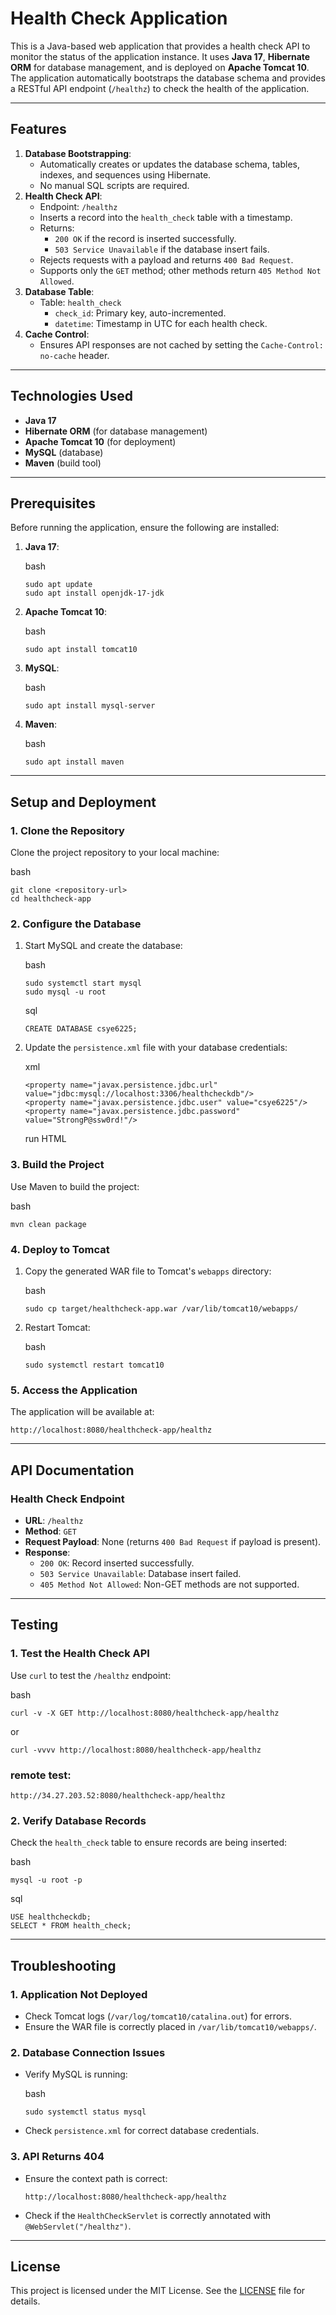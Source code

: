 # Health Check Application

This is a Java-based web application that provides a health check API to monitor the status of the application instance. It uses **Java 17**, **Hibernate ORM** for database management, and is deployed on **Apache Tomcat 10**. The application automatically bootstraps the database schema and provides a RESTful API endpoint (`/healthz`) to check the health of the application.

------

## **Features**

1. **Database Bootstrapping**:
   - Automatically creates or updates the database schema, tables, indexes, and sequences using Hibernate.
   - No manual SQL scripts are required.
2. **Health Check API**:
   - Endpoint: `/healthz`
   - Inserts a record into the `health_check` table with a timestamp.
   - Returns:
     - `200 OK` if the record is inserted successfully.
     - `503 Service Unavailable` if the database insert fails.
   - Rejects requests with a payload and returns `400 Bad Request`.
   - Supports only the `GET` method; other methods return `405 Method Not Allowed`.
3. **Database Table**:
   - Table: `health_check`
     - `check_id`: Primary key, auto-incremented.
     - `datetime`: Timestamp in UTC for each health check.
4. **Cache Control**:
   - Ensures API responses are not cached by setting the `Cache-Control: no-cache` header.

------

## **Technologies Used**

- **Java 17**
- **Hibernate ORM** (for database management)
- **Apache Tomcat 10** (for deployment)
- **MySQL** (database)
- **Maven** (build tool)

------

## **Prerequisites**

Before running the application, ensure the following are installed:

1. **Java 17**:

   bash

   ```
   sudo apt update
   sudo apt install openjdk-17-jdk
   ```

2. **Apache Tomcat 10**:

   bash

   ```
   sudo apt install tomcat10
   ```

3. **MySQL**:

   bash

   ```
   sudo apt install mysql-server
   ```

4. **Maven**:

   bash

   ```
   sudo apt install maven
   ```

------

## **Setup and Deployment**

### **1. Clone the Repository**

Clone the project repository to your local machine:

bash

```
git clone <repository-url>
cd healthcheck-app
```

### **2. Configure the Database**

1. Start MySQL and create the database:

   bash

   ```
   sudo systemctl start mysql
   sudo mysql -u root
   ```

   sql

   ```
   CREATE DATABASE csye6225;
   ```

2. Update the `persistence.xml` file with your database credentials:

   xml

   ```
   <property name="javax.persistence.jdbc.url" value="jdbc:mysql://localhost:3306/healthcheckdb"/>
   <property name="javax.persistence.jdbc.user" value="csye6225"/>
   <property name="javax.persistence.jdbc.password" value="StrongP@ssw0rd!"/>
   ```

   run HTML

### **3. Build the Project**

Use Maven to build the project:

bash

```
mvn clean package
```

### **4. Deploy to Tomcat**

1. Copy the generated WAR file to Tomcat's `webapps` directory:

   bash

   ```
   sudo cp target/healthcheck-app.war /var/lib/tomcat10/webapps/
   ```

2. Restart Tomcat:

   bash

   ```
   sudo systemctl restart tomcat10
   ```

### **5. Access the Application**

The application will be available at:

```
http://localhost:8080/healthcheck-app/healthz
```

------

## **API Documentation**

### **Health Check Endpoint**

- **URL**: `/healthz`
- **Method**: `GET`
- **Request Payload**: None (returns `400 Bad Request` if payload is present).
- **Response**:
  - `200 OK`: Record inserted successfully.
  - `503 Service Unavailable`: Database insert failed.
  - `405 Method Not Allowed`: Non-GET methods are not supported.

------

## **Testing**

### **1. Test the Health Check API**

Use `curl` to test the `/healthz` endpoint:

bash

```
curl -v -X GET http://localhost:8080/healthcheck-app/healthz
```

or

```
curl -vvvv http://localhost:8080/healthcheck-app/healthz
```

### remote test:

```
http://34.27.203.52:8080/healthcheck-app/healthz
```

### **2. Verify Database Records**

Check the `health_check` table to ensure records are being inserted:

bash

```
mysql -u root -p
```

sql

```
USE healthcheckdb;
SELECT * FROM health_check;
```

------

## **Troubleshooting**

### **1. Application Not Deployed**

- Check Tomcat logs (`/var/log/tomcat10/catalina.out`) for errors.
- Ensure the WAR file is correctly placed in `/var/lib/tomcat10/webapps/`.

### **2. Database Connection Issues**

- Verify MySQL is running:

  bash

  ```
  sudo systemctl status mysql
  ```

- Check `persistence.xml` for correct database credentials.

### **3. API Returns 404**

- Ensure the context path is correct:

  ```
  http://localhost:8080/healthcheck-app/healthz
  ```

- Check if the `HealthCheckServlet` is correctly annotated with `@WebServlet("/healthz")`.

------

## **License**

This project is licensed under the MIT License. See the [LICENSE](https://chat.deepseek.com/a/chat/s/LICENSE) file for details.


